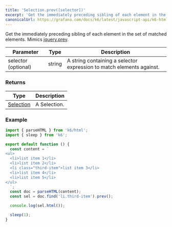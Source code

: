 ```yaml
---
title: 'Selection.prev([selector])'
excerpt: 'Get the immediately preceding sibling of each element in the set of matched elements.'
canonicalUrl: https://grafana.com/docs/k6/latest/javascript-api/k6-html/selection/selection-prev/
---
```


Get the immediately preceding sibling of each element in the set of matched elements.
Mimics [jquery.prev](https://api.jquery.com/prev/).

| Parameter           | Type   | Description                                                          |
| ------------------- | ------ | -------------------------------------------------------------------- |
| selector (optional) | string | A string containing a selector expression to match elements against. |

### Returns

| Type                                           | Description  |
| ---------------------------------------------- | ------------ |
| [Selection](/javascript-api/k6-html/selection) | A Selection. |

### Example

<CodeGroup labels={[]}>

```javascript
import { parseHTML } from 'k6/html';
import { sleep } from 'k6';

export default function () {
  const content = `
<ul>
  <li>list item 1</li>
  <li>list item 2</li>
  <li class="third-item">list item 3</li>
  <li>list item 4</li>
  <li>list item 5</li>
</ul>
  `;
  const doc = parseHTML(content);
  const sel = doc.find('li.third-item').prev();

  console.log(sel.html());

  sleep(1);
}
```

</CodeGroup>

